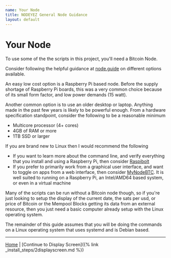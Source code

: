 ```yaml
---
name: Your Node
title: NODEYEZ General Node Guidance
layout: default
---
```


# Your Node

To use some of the the scripts in this project, you'll need a Bitcoin Node.

Consider following the helpful guidance at [node.guide](https://node.guide)  on different options available.  

An easy low cost option is a Raspberry Pi based node. Before the supply shortage of Raspberry Pi boards, this was a very common choice because of its small form factor, and low power demands (15 watt).  

Another common option is to use an older desktop or laptop.  Anything made in the past few years is likely to be powerful enough.  From a hardware specification standpoint, consider the following to be a reasonable minimum
- Multicore processor (4+ cores)
- 4GB of RAM or more
- 1TB SSD or larger

If you are brand new to Linux then I would recommend the following

- If you want to learn more about the command line, and verify everything that you install and using a Raspberry Pi, then consider [Raspibolt](https://raspibolt.org)
- If you prefer to primarily work from a graphical user interface, and want to toggle on apps from a web interface, then consider [MyNodeBTC](https://mynodebtc.org). It is well suited to running on a Raspberry Pi, an Intel/AMD64 based system, or even in a virtual machine

Many of the scripts can be run without a Bitcoin node though, so if you're just looking to setup the display of the current date, the sats per usd, or price of Bitcoin or the Mempool Blocks getting its data from an external resource, then you just need a basic computer already setup with the Linux operating system.

The remainder of this guide assumes that you will be doing the commands on a Linux operating system that uses systemd and is Debian based. 

---

[Home](../) | [Continue to Display Screen]({% link _install_steps/2displayscreen.md %})

